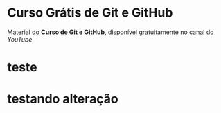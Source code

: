 # Curso Grátis de Git e GitHub
Material do **Curso de Git e GitHub**, disponível gratuitamente no canal do *YouTube*.
# teste
# testando alteração
